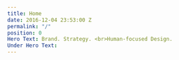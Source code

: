 ```yaml
---
title: Home
date: 2016-12-04 23:53:00 Z
permalink: "/"
position: 0
Hero Text: Brand. Strategy. <br>Human-focused Design.
Under Hero Text: 
---
```


